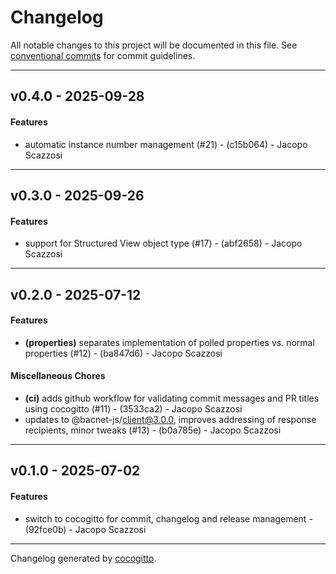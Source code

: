 # Changelog
All notable changes to this project will be documented in this file. See [conventional commits](https://www.conventionalcommits.org/) for commit guidelines.

- - -
## v0.4.0 - 2025-09-28
#### Features
- automatic instance number management (#21) - (c15b064) - Jacopo Scazzosi

- - -

## v0.3.0 - 2025-09-26
#### Features
- support for Structured View object type (#17) - (abf2658) - Jacopo Scazzosi

- - -

## v0.2.0 - 2025-07-12
#### Features
- **(properties)** separates implementation of polled properties vs. normal properties (#12) - (ba847d6) - Jacopo Scazzosi
#### Miscellaneous Chores
- **(ci)** adds github workflow for validating commit messages and PR titles using cocogitto (#11) - (3533ca2) - Jacopo Scazzosi
- updates to @bacnet-js/client@3.0.0, improves addressing of response recipients, minor tweaks (#13) - (b0a785e) - Jacopo Scazzosi

- - -

## v0.1.0 - 2025-07-02
#### Features
- switch to cocogitto for commit, changelog and release management - (92fce0b) - Jacopo Scazzosi

- - -

Changelog generated by [cocogitto](https://github.com/cocogitto/cocogitto).
